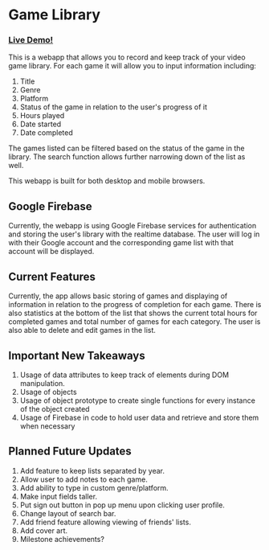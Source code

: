 # Game Library

### <a href="https://mygamelibrary.net">Live Demo!</a>

This is a webapp that allows you to record and keep track of your video game library. For each game it will allow you to input information including:

1. Title
2. Genre
3. Platform
4. Status of the game in relation to the user's progress of it
5. Hours played
6. Date started
7. Date completed

The games listed can be filtered based on the status of the game in the library. The search function allows further narrowing down of the list as well.

This webapp is built for both desktop and mobile browsers.


## Google Firebase

Currently, the webapp is using Google Firebase services for authentication and storing the user's library with the realtime database. The user will log in with their Google account and the corresponding game list with that account will be displayed.


## Current Features

Currently, the app allows basic storing of games and displaying of information in relation to the progress of completion for each game. There is also statistics at the bottom of the list that shows the current total hours for completed games and total number of games for each category. The user is also able to delete and edit games in the list.


## Important New Takeaways

1. Usage of data attributes to keep track of elements during DOM manipulation.
2. Usage of objects
3. Usage of object prototype to create single functions for every instance of the object created
4. Usage of Firebase in code to hold user data and retrieve and store them when necessary


## Planned Future Updates

1. Add feature to keep lists separated by year.
2. Allow user to add notes to each game.
3. Add ability to type in custom genre/platform.
4. Make input fields taller.
5. Put sign out button in pop up menu upon clicking user profile.
6. Change layout of search bar.
7. Add friend feature allowing viewing of friends' lists.
8. Add cover art.
9. Milestone achievements?
